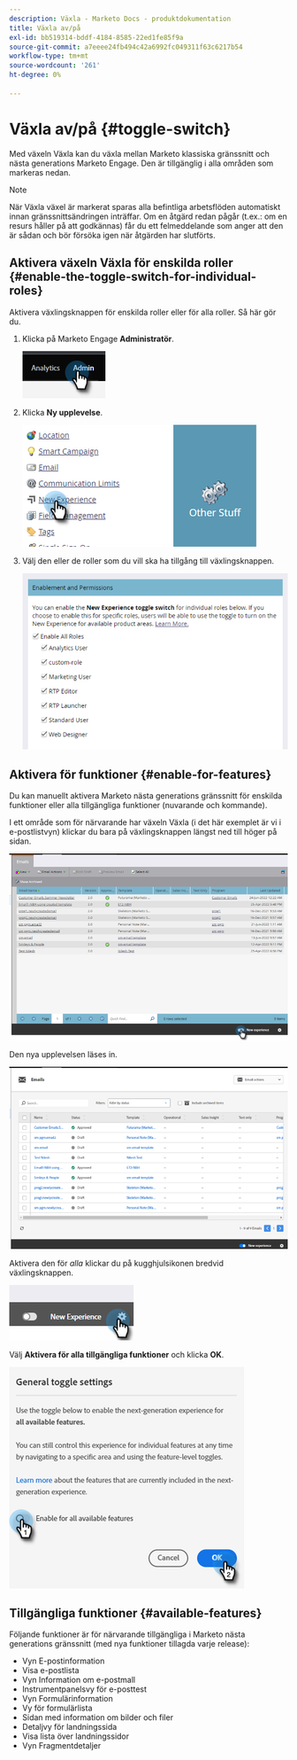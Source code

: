 ```yaml
---
description: Växla - Marketo Docs - produktdokumentation
title: Växla av/på
exl-id: bb519314-bddf-4184-8585-22ed1fe85f9a
source-git-commit: a7eeee24fb494c42a6992fc049311f63c6217b54
workflow-type: tm+mt
source-wordcount: '261'
ht-degree: 0%

---
```


# Växla av/på {#toggle-switch}

Med växeln Växla kan du växla mellan Marketo klassiska gränssnitt och nästa generations Marketo Engage. Den är tillgänglig i alla områden som markeras nedan.

>[!NOTE]
>
>När Växla växel är markerat sparas alla befintliga arbetsflöden automatiskt innan gränssnittsändringen inträffar. Om en åtgärd redan pågår (t.ex.: om en resurs håller på att godkännas) får du ett felmeddelande som anger att den är sådan och bör försöka igen när åtgärden har slutförts.

## Aktivera växeln Växla för enskilda roller {#enable-the-toggle-switch-for-individual-roles}

Aktivera växlingsknappen för enskilda roller eller för alla roller. Så här gör du.

1. Klicka på Marketo Engage **Administratör**.

   ![](assets/toggle-switch-1.png)

1. Klicka **Ny upplevelse**.

   ![](assets/toggle-switch-2.png)

1. Välj den eller de roller som du vill ska ha tillgång till växlingsknappen.

   ![](assets/toggle-switch-3.png)

## Aktivera för funktioner {#enable-for-features}

Du kan manuellt aktivera Marketo nästa generations gränssnitt för enskilda funktioner eller alla tillgängliga funktioner (nuvarande och kommande).

I ett område som för närvarande har växeln Växla (i det här exemplet är vi i e-postlistvyn) klickar du bara på växlingsknappen längst ned till höger på sidan.

![](assets/toggle-switch-4.png)

Den nya upplevelsen läses in.

![](assets/toggle-switch-5.png)

Aktivera den för _alla_ klickar du på kugghjulsikonen bredvid växlingsknappen.

![](assets/toggle-switch-6.png)

Välj **Aktivera för alla tillgängliga funktioner** och klicka **OK**.

![](assets/toggle-switch-7.png)

## Tillgängliga funktioner {#available-features}

Följande funktioner är för närvarande tillgängliga i Marketo nästa generations gränssnitt (med nya funktioner tillagda varje release):

* Vyn E-postinformation
* Visa e-postlista
* Vyn Information om e-postmall
* Instrumentpanelsvy för e-posttest
* Vyn Formulärinformation
* Vy för formulärlista
* Sidan med information om bilder och filer
* Detaljvy för landningssida
* Visa lista över landningssidor
* Vyn Fragmentdetaljer
